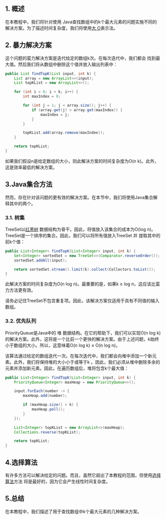 ## 1. 概述

在本教程中，我们将针对使用 Java查找数组中的k个最大元素的问题实施不同的解决方案。为了描述时间复杂度，我们将使用[大 O](https://www.baeldung.com/cs/big-o-notation)表示法。

## 2. 暴力解决方案

这个问题的蛮力解决方案是迭代给定的数组k次。在每次迭代中，我们都会 找到最大值。然后我们将从数组中删除这个值并放入输出列表中：

```java
public List findTopK(List input, int k) {
    List array = new ArrayList<>(input);
    List topKList = new ArrayList<>();

    for (int i = 0; i < k; i++) {
        int maxIndex = 0;

        for (int j = 1; j < array.size(); j++) {
            if (array.get(j) > array.get(maxIndex)) {
                maxIndex = j;
            }
        }

        topKList.add(array.remove(maxIndex));
    }

    return topKList;
}
```

如果我们假设n是给定数组的大小，则此解决方案的时间复杂度为O(n  k)。此外，这是效率最低的解决方案。

## 3.Java集合方法

然而，存在针对该问题的更有效的解决方案。在本节中，我们将使用Java集合解释其中的两个。

### 3.1. 树集

TreeSet以[红黑树](https://www.baeldung.com/cs/red-black-trees) 数据结构为骨干。因此，将值放入该集合的成本为O(log n)。TreeSet是一个排序的集合。因此，我们可以将所有值放入TreeSet 并 提取其中的前k个值：

```java
public List<Integer> findTopK(List<Integer> input, int k) {
    Set<Integer> sortedSet = new TreeSet<>(Comparator.reverseOrder());
    sortedSet.addAll(input);

    return sortedSet.stream().limit(k).collect(Collectors.toList());
}
```

此解决方案的时间复杂度为O(n  log n)。最重要的是，如果k ≥ log n，这应该比蛮力方法更有效。

请务必记住TreeSet不包含重复项。因此，该解决方案仅适用于具有不同值的输入数组。

### 3.2. 优先队列

PriorityQueue是Java中的 堆 数据结构。在它的帮助下，我们可以实现O(n  log k)的解决方案。此外，这将是一个比前一个更快的解决方案。由于上述问题，k始终小于数组的大小。所以，这意味着O(n  log k) ≤ O(n  log n)。

该算法通过给定的数组迭代一次。在每次迭代中，我们都会向堆中添加一个新元素。此外，我们将保持堆的大小小于或等于k 。因此，我们必须从堆中删除多余的元素并添加新元素。因此，在遍历数组后，堆将包含k个最大值：

```java
public List<Integer> findTopK(List<Integer> input, int k) {
    PriorityQueue<Integer> maxHeap = new PriorityQueue<>();

    input.forEach(number -> {
        maxHeap.add(number);

        if (maxHeap.size() > k) {
            maxHeap.poll();
        }
    });

    List<Integer> topKList = new ArrayList<>(maxHeap);
    Collections.reverse(topKList);

    return topKList;
}
```

## 4.选择算法

有许多方法可以解决给定的问题。而且，虽然它超出了本教程的范围，但使用[选择算法](https://en.wikipedia.org/wiki/Selection_algorithm)方法 将是最好的，因为它会产生线性时间复杂度。

## 5.总结

在本教程中，我们描述了用于查找数组中k个最大元素的几种解决方案。